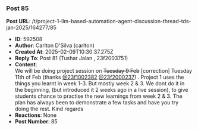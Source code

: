 ### Post 85
**Post URL**: /t/project-1-llm-based-automation-agent-discussion-thread-tds-jan-2025/164277/85
- **ID**: 592508
- **Author**: Carlton D'Silva (carlton)
- **Created At**: 2025-02-09T10:30:37.275Z
- **Reply To**: Post 81 (Tushar Jalan , 23f2003751)
- **Content**:  
  We will be doing project session on <s>Tuesday 9 Feb</s> [correction] Tuesday 11th of Feb (thanks <a class="mention" href="/u/23f1002382">@23f1002382</a> <a class="mention" href="/u/23f2000237">@23f2000237</a>) . Project 1 uses the things you learnt in week 1-3. But mostly week 2 &amp; 3.
We dont do it in the beginning, (but introduced it 2 weeks ago in a live session), to give students chance to practise the new learnings from week 2 &amp; 3.
The plan has always been to demonstrate a few tasks and have you try doing the rest.
Kind regards
- **Reactions**: None
- **Post Number**: 85

